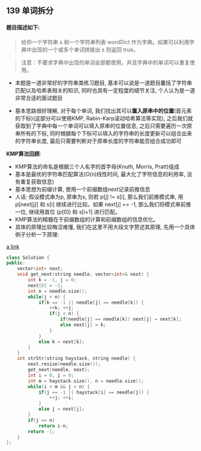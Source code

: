 ## 139 单词拆分
#### 题目描述如下:
> 给你一个字符串 s 和一个字符串列表 wordDict 作为字典。如果可以利用字典中出现的一个或多个单词拼接出 s 则返回 true。

> 注意：不要求字典中出现的单词全部都使用，并且字典中的单词可以重复使用。

- 本题是一道非常好的字符串类练习题目, 基本可以说是一道题目囊括了字符串匹配以及哈希表相关的知识, 同时也具有一定程度的细节关注, 个人认为是一道非常合适的面试题目

- 基本思路很好理解, 对于每个单词, 我们找出其可以**置入原串中的位置**(首元素的下标)(这部分可以使用KMP, Rabin-Karp滚动哈希算法等实现), 之后我们就获取到了字典中每一个单词可以填入原串的位置信息, 之后只需要遍历一次原串所有的下标, 同时根据每个下标可以填入的字符串的长度更新可以组合出来的字符串长度, 最后只需要判断对于原串长度的字符串能否组合成功即可

**KMP算法回顾**:
    
- KMP算法的命名是根据三个人名字的首字母(Knuth, Morris, Pratt)组成
- 基本是最优的字符串匹配算法(O(n)线性时间, 最大化了字符信息的利用率, 没有重复获取信息)
- 基本思想为前缀计算, 使用一个前缀数组next记录前推信息
- 人话: 假设模式串为p, 原串为s, 则若 p[j] != s[i], 那么我们前推模式串, 用 p[next[j]] 和 s[i] 继续进行比较。如果 next[j] == -1, 那么我们将模式串前推一位, 继续用首位 (p[0]) 和 s[i+1] 进行匹配。
- KMP算法的精髓在于前缀数组的计算和前缀数组的信息优化。 
- 具体的原理比较晦涩难懂, 我们在这里不用大段文字赘述其原理, 先用一个具体例子分析一下原理:

[a link]()
``` C++
class Solution {
public:
    vector<int> next;
    void get_next(string needle, vector<int>& next) {
        int k = -1, j = 0;
        next[0] = -1;
        int n = needle.size();
        while(j < n) {
            if(k == -1 || needle[j] == needle[k]) {
                ++k; ++j;
                if(j < n) {
                    if(needle[j] == needle[k]) next[j] = next[k];
                    else next[j] = k;
                }
            }
            else k = next[k];
        }
    }
    int strStr(string haystack, string needle) {
        next.resize(needle.size());
        get_next(needle, next);
        int i = 0, j = 0;
        int m = haystack.size(), n = needle.size();
        while(i < m && j < n) {
            if(j == -1 || haystack[i] == needle[j]) {
                ++j; ++i;
            }
            else j = next[j];
        }
        if(j == n)
            return i-n;
        return -1;
    }
};
```
